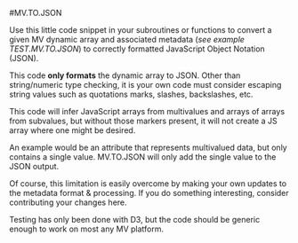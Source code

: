 #MV.TO.JSON

Use this little code snippet in your subroutines or functions to convert a given MV dynamic array and associated metadata (*see example TEST.MV.TO.JSON*) to correctly formatted JavaScript Object Notation (JSON).

This code **only formats** the dynamic array to JSON. Other than string/numeric type checking, it is your own code must consider escaping string values such as quotations marks, slashes, backslashes, etc.

This code will infer JavaScript arrays from multivalues and arrays of arrays from subvalues, but without those markers present, it will not create a JS array where one might be desired. 

An example would be an attribute that represents multivalued data, but only contains a single value. MV.TO.JSON
will only add the single value to the JSON output.

Of course, this limitation is easily overcome by making your own updates to the metadata format & processing.  If you do something interesting, consider contributing your changes here.

Testing has only been done with D3, but the code should be generic enough to work on most any MV platform.